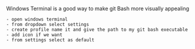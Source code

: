 Windows Terminal is a good way to make git Bash more visually appealing

    - open windows terminal
    - from dropdown select settings
    - create profile name it and give the path to my git bash executable
    - add icon if we want
    - from settings select as default

    